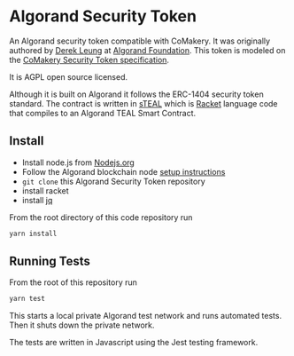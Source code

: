 # Algorand Security Token

An Algorand security token compatible with CoMakery. It was originally authored by [Derek Leung](https://github.com/derbear) at [Algorand Foundation](https://algorand.foundation/). This token is modeled on the [CoMakery Security Token specification](https://github.com/CoMakery/comakery-security-token).

It is AGPL open source licensed.

Although it is built on Algorand it follows the ERC-1404 security token standard. The contract is written in [sTEAL](https://github.com/derbear/steal) which is [Racket](https://racket-lang.org) language code that compiles to an Algorand TEAL Smart Contract.

## Install
* Install node.js from [Nodejs.org](https://nodejs.org)
* Follow the Algorand blockchain node [setup instructions](https://developer.algorand.org/docs/run-a-node/setup/install/)
* `git clone` this Algorand Security Token repository
* install racket
* install [jq](https://stedolan.github.io/jq/)

From the root directory of this code repository run
```bash
yarn install
```
## Running Tests
From the root of this repository run
```bash
yarn test
```
This starts a local private Algorand test network and runs automated tests. Then it shuts down the private network.

The tests are written in Javascript using the Jest testing framework.